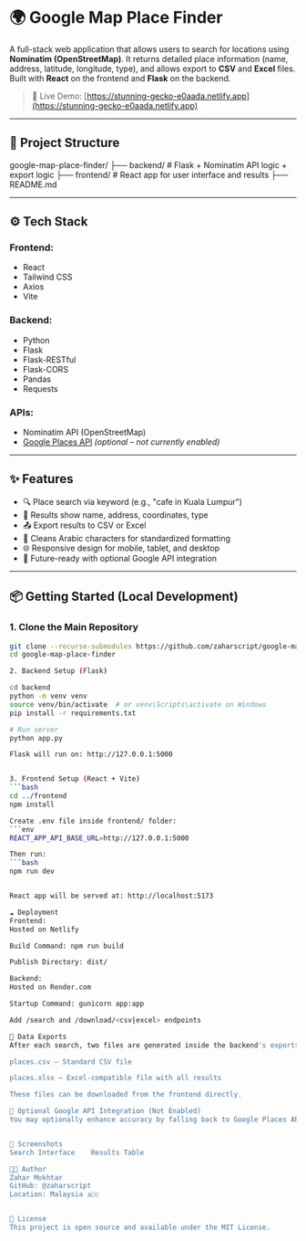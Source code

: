 # 🌍 Google Map Place Finder

A full-stack web application that allows users to search for locations using **Nominatim (OpenStreetMap)**. It returns detailed place information (name, address, latitude, longitude, type), and allows export to **CSV** and **Excel** files. Built with **React** on the frontend and **Flask** on the backend.

> 🚀 Live Demo: [https://stunning-gecko-e0aada.netlify.app](https://stunning-gecko-e0aada.netlify.app)

---

## 📁 Project Structure

google-map-place-finder/
├── backend/ # Flask + Nominatim API logic + export logic
├── frontend/ # React app for user interface and results
├── README.md

---

## ⚙️ Tech Stack

### Frontend:

- React
- Tailwind CSS
- Axios
- Vite

### Backend:

- Python
- Flask
- Flask-RESTful
- Flask-CORS
- Pandas
- Requests

### APIs:

- Nominatim API (OpenStreetMap)
- [Google Places API](https://developers.google.com/maps/documentation/places/web-service/overview) _(optional – not currently enabled)_

---

## ✨ Features

- 🔍 Place search via keyword (e.g., "cafe in Kuala Lumpur")
- 📄 Results show name, address, coordinates, type
- 📤 Export results to CSV or Excel
- 🧼 Cleans Arabic characters for standardized formatting
- 🌐 Responsive design for mobile, tablet, and desktop
- 🔐 Future-ready with optional Google API integration

---

## 📦 Getting Started (Local Development)

### 1. Clone the Main Repository

````bash
git clone --recurse-submodules https://github.com/zaharscript/google-map-place-finder.git
cd google-map-place-finder

2. Backend Setup (Flask)

cd backend
python -m venv venv
source venv/bin/activate  # or venv\Scripts\activate on Windows
pip install -r requirements.txt

# Run server
python app.py

Flask will run on: http://127.0.0.1:5000


3. Frontend Setup (React + Vite)
```bash
cd ../frontend
npm install

Create .env file inside frontend/ folder:
```env
REACT_APP_API_BASE_URL=http://127.0.0.1:5000

Then run:
```bash
npm run dev


React app will be served at: http://localhost:5173

☁️ Deployment
Frontend:
Hosted on Netlify

Build Command: npm run build

Publish Directory: dist/

Backend:
Hosted on Render.com

Startup Command: gunicorn app:app

Add /search and /download/<csv|excel> endpoints

📁 Data Exports
After each search, two files are generated inside the backend's exports/ folder:

places.csv – Standard CSV file

places.xlsx – Excel-compatible file with all results

These files can be downloaded from the frontend directly.

🔐 Optional Google API Integration (Not Enabled)
You may optionally enhance accuracy by falling back to Google Places API when Nominatim returns no results. Contact Google Cloud for API key & pricing.


📸 Screenshots
Search Interface	Results Table

🧑‍💻 Author
Zahar Mokhtar
GitHub: @zaharscript
Location: Malaysia 🇲🇾


📄 License
This project is open source and available under the MIT License.



````
